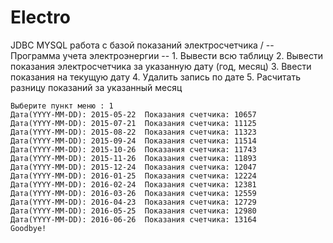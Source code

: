 # Electro
JDBC MYSQL работа с базой показаний электросчетчика
/
  -- Программа учета электроэнергии -- 
    1. Вывести всю таблицу
    2. Вывести показания электросчетчика за указанную дату (год, месяц)
    3. Ввести показания на текущую дату
    4. Удалить запись по дате
    5. Расчитать разницу показаний за указанный месяц
    
    Выберите пункт меню : 1
    Дата(YYYY-MM-DD): 2015-05-22  Показания счетчика: 10657
    Дата(YYYY-MM-DD): 2015-07-21  Показания счетчика: 11125
    Дата(YYYY-MM-DD): 2015-08-22  Показания счетчика: 11323
    Дата(YYYY-MM-DD): 2015-09-24  Показания счетчика: 11514
    Дата(YYYY-MM-DD): 2015-10-26  Показания счетчика: 11743
    Дата(YYYY-MM-DD): 2015-11-26  Показания счетчика: 11893
    Дата(YYYY-MM-DD): 2015-12-24  Показания счетчика: 12047
    Дата(YYYY-MM-DD): 2016-01-25  Показания счетчика: 12224
    Дата(YYYY-MM-DD): 2016-02-24  Показания счетчика: 12381
    Дата(YYYY-MM-DD): 2016-03-26  Показания счетчика: 12559
    Дата(YYYY-MM-DD): 2016-04-23  Показания счетчика: 12729
    Дата(YYYY-MM-DD): 2016-05-25  Показания счетчика: 12980
    Дата(YYYY-MM-DD): 2016-06-26  Показания счетчика: 13164
    Goodbye!
